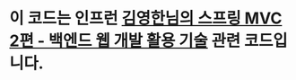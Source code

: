 # 이 코드는 인프런 [김영한님의 스프링 MVC 2편 - 백엔드 웹 개발 활용 기술](https://www.inflearn.com/course/%EC%8A%A4%ED%94%84%EB%A7%81-mvc-2) 관련 코드입니다.
